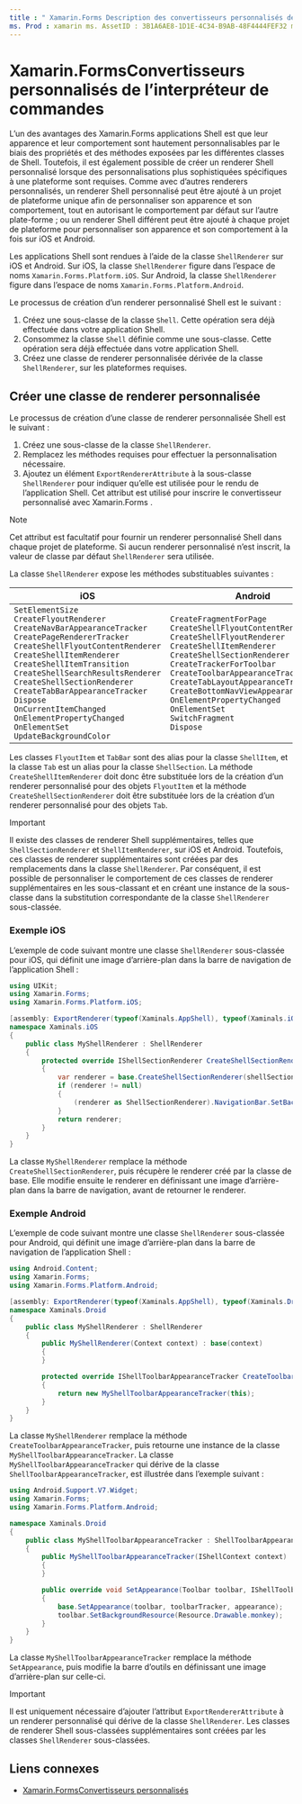 ```yaml
---
title : " Xamarin.Forms Description des convertisseurs personnalisés de l’interpréteur de commandes" : "les Xamarin.Forms applications de l’interpréteur de commandes sont hautement personnalisables via les propriétés et les méthodes exposées par les différentes classes de Shell. Toutefois, il est également possible de créer un convertisseur personnalisé Shell quand des personnalisations spécifiques à une plateforme plus sophistiquées sont requises.»
ms. Prod : xamarin ms. AssetID : 3B1A6AE8-1D1E-4C34-B9AB-48F4444FEF32 ms. Technology : xamarin-Forms Author : davidbritch ms. Author : dabritch ms. Date : 05/06/2019 No-Loc : [ Xamarin.Forms , Xamarin.Essentials ]
---
```


# <a name="xamarinforms-shell-custom-renderers"></a>Xamarin.FormsConvertisseurs personnalisés de l’interpréteur de commandes

L’un des avantages des Xamarin.Forms applications Shell est que leur apparence et leur comportement sont hautement personnalisables par le biais des propriétés et des méthodes exposées par les différentes classes de Shell. Toutefois, il est également possible de créer un renderer Shell personnalisé lorsque des personnalisations plus sophistiquées spécifiques à une plateforme sont requises. Comme avec d’autres renderers personnalisés, un renderer Shell personnalisé peut être ajouté à un projet de plateforme unique afin de personnaliser son apparence et son comportement, tout en autorisant le comportement par défaut sur l’autre plate-forme ; ou un renderer Shell différent peut être ajouté à chaque projet de plateforme pour personnaliser son apparence et son comportement à la fois sur iOS et Android.

Les applications Shell sont rendues à l’aide de la classe `ShellRenderer` sur iOS et Android. Sur iOS, la classe `ShellRenderer` figure dans l’espace de noms `Xamarin.Forms.Platform.iOS`. Sur Android, la classe `ShellRenderer` figure dans l’espace de noms `Xamarin.Forms.Platform.Android`.

Le processus de création d’un renderer personnalisé Shell est le suivant :

1. Créez une sous-classe de la classe `Shell`. Cette opération sera déjà effectuée dans votre application Shell.
1. Consommez la classe `Shell` définie comme une sous-classe. Cette opération sera déjà effectuée dans votre application Shell.
1. Créez une classe de renderer personnalisée dérivée de la classe `ShellRenderer`, sur les plateformes requises.

## <a name="create-a-custom-renderer-class"></a>Créer une classe de renderer personnalisée

Le processus de création d’une classe de renderer personnalisée Shell est le suivant :

1. Créez une sous-classe de la classe `ShellRenderer`.
1. Remplacez les méthodes requises pour effectuer la personnalisation nécessaire.
1. Ajoutez un élément `ExportRendererAttribute` à la sous-classe `ShellRenderer` pour indiquer qu’elle est utilisée pour le rendu de l’application Shell. Cet attribut est utilisé pour inscrire le convertisseur personnalisé avec Xamarin.Forms .

> [!NOTE]
> Cet attribut est facultatif pour fournir un renderer personnalisé Shell dans chaque projet de plateforme. Si aucun renderer personnalisé n’est inscrit, la valeur de classe par défaut `ShellRenderer` sera utilisée.

La classe `ShellRenderer` expose les méthodes substituables suivantes :

| iOS | Android |
| --- | --- |
| `SetElementSize`<br />`CreateFlyoutRenderer`<br />`CreateNavBarAppearanceTracker`<br />`CreatePageRendererTracker`<br />`CreateShellFlyoutContentRenderer`<br />`CreateShellItemRenderer`<br />`CreateShellItemTransition`<br />`CreateShellSearchResultsRenderer`<br />`CreateShellSectionRenderer`<br />`CreateTabBarAppearanceTracker`<br />`Dispose`<br />`OnCurrentItemChanged`<br />`OnElementPropertyChanged`<br />`OnElementSet`<br />`UpdateBackgroundColor` | `CreateFragmentForPage`<br />`CreateShellFlyoutContentRenderer`<br />`CreateShellFlyoutRenderer`<br />`CreateShellItemRenderer`<br />`CreateShellSectionRenderer`<br />`CreateTrackerForToolbar`<br />`CreateToolbarAppearanceTracker`<br />`CreateTabLayoutAppearanceTracker`<br />`CreateBottomNavViewAppearanceTracker`<br />`OnElementPropertyChanged`<br />`OnElementSet`<br />`SwitchFragment`<br />`Dispose` |

Les classes `FlyoutItem` et `TabBar` sont des alias pour la classe `ShellItem`, et la classe `Tab` est un alias pour la classe `ShellSection`. La méthode `CreateShellItemRenderer` doit donc être substituée lors de la création d’un renderer personnalisé pour des objets `FlyoutItem` et la méthode `CreateShellSectionRenderer` doit être substituée lors de la création d’un renderer personnalisé pour des objets `Tab`.

> [!IMPORTANT]
> Il existe des classes de renderer Shell supplémentaires, telles que `ShellSectionRenderer` et `ShellItemRenderer`, sur iOS et Android. Toutefois, ces classes de renderer supplémentaires sont créées par des remplacements dans la classe `ShellRenderer`. Par conséquent, il est possible de personnaliser le comportement de ces classes de renderer supplémentaires en les sous-classant et en créant une instance de la sous-classe dans la substitution correspondante de la classe `ShellRenderer` sous-classée.

### <a name="ios-example"></a>Exemple iOS

L’exemple de code suivant montre une classe `ShellRenderer` sous-classée pour iOS, qui définit une image d’arrière-plan dans la barre de navigation de l’application Shell :

```csharp
using UIKit;
using Xamarin.Forms;
using Xamarin.Forms.Platform.iOS;

[assembly: ExportRenderer(typeof(Xaminals.AppShell), typeof(Xaminals.iOS.MyShellRenderer))]
namespace Xaminals.iOS
{
    public class MyShellRenderer : ShellRenderer
    {
        protected override IShellSectionRenderer CreateShellSectionRenderer(ShellSection shellSection)
        {
            var renderer = base.CreateShellSectionRenderer(shellSection);
            if (renderer != null)
            {
                (renderer as ShellSectionRenderer).NavigationBar.SetBackgroundImage(UIImage.FromFile("monkey.png"), UIBarMetrics.Default);
            }
            return renderer;
        }
    }
}
```

La classe `MyShellRenderer` remplace la méthode `CreateShellSectionRenderer`, puis récupère le renderer créé par la classe de base. Elle modifie ensuite le renderer en définissant une image d’arrière-plan dans la barre de navigation, avant de retourner le renderer.

### <a name="android-example"></a>Exemple Android

L’exemple de code suivant montre une classe `ShellRenderer` sous-classée pour Android, qui définit une image d’arrière-plan dans la barre de navigation de l’application Shell :

```csharp
using Android.Content;
using Xamarin.Forms;
using Xamarin.Forms.Platform.Android;

[assembly: ExportRenderer(typeof(Xaminals.AppShell), typeof(Xaminals.Droid.MyShellRenderer))]
namespace Xaminals.Droid
{
    public class MyShellRenderer : ShellRenderer
    {
        public MyShellRenderer(Context context) : base(context)
        {
        }

        protected override IShellToolbarAppearanceTracker CreateToolbarAppearanceTracker()
        {
            return new MyShellToolbarAppearanceTracker(this);
        }
    }
}
```

La classe `MyShellRenderer` remplace la méthode `CreateToolbarAppearanceTracker`, puis retourne une instance de la classe `MyShellToolbarAppearanceTracker`. La classe `MyShellToolbarAppearanceTracker` qui dérive de la classe `ShellToolbarAppearanceTracker`, est illustrée dans l’exemple suivant :

```csharp
using Android.Support.V7.Widget;
using Xamarin.Forms;
using Xamarin.Forms.Platform.Android;

namespace Xaminals.Droid
{
    public class MyShellToolbarAppearanceTracker : ShellToolbarAppearanceTracker
    {
        public MyShellToolbarAppearanceTracker(IShellContext context) : base(context)
        {
        }

        public override void SetAppearance(Toolbar toolbar, IShellToolbarTracker toolbarTracker, ShellAppearance appearance)
        {
            base.SetAppearance(toolbar, toolbarTracker, appearance);
            toolbar.SetBackgroundResource(Resource.Drawable.monkey);
        }
    }
}
```

La classe `MyShellToolbarAppearanceTracker` remplace la méthode `SetAppearance`, puis modifie la barre d’outils en définissant une image d’arrière-plan sur celle-ci.

> [!IMPORTANT]
> Il est uniquement nécessaire d’ajouter l’attribut `ExportRendererAttribute` à un renderer personnalisé qui dérive de la classe `ShellRenderer`. Les classes de renderer Shell sous-classées supplémentaires sont créées par les classes `ShellRenderer` sous-classées.

## <a name="related-links"></a>Liens connexes

- [Xamarin.FormsConvertisseurs personnalisés](~/xamarin-forms/app-fundamentals/custom-renderer/index.md)

